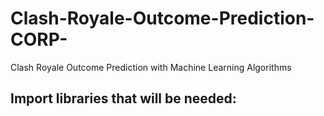 # Clash-Royale-Outcome-Prediction-CORP-
Clash Royale Outcome Prediction with Machine Learning Algorithms

## Import libraries that will be needed:

